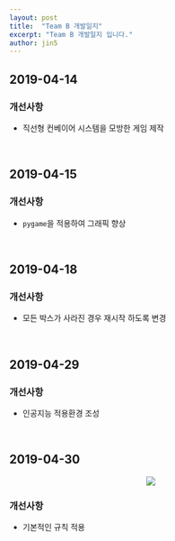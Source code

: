 ```yaml
---
layout: post
title:  "Team B 개발일지"
excerpt: "Team B 개발일지 입니다."
author: jin5
---
```


## 2019-04-14

### 개선사항

- 직선형 컨베이어 시스템을 모방한 게임 제작

<br/>

## 2019-04-15

### 개선사항

- `pygame`을 적용하여 그래픽 향상

<br/>

## 2019-04-18

### 개선사항

- 모든 박스가 사라진 경우 재시작 하도록 변경

<br/>

## 2019-04-29

### 개선사항

- 인공지능 적용환경 조성

<br/>

## 2019-04-30

<p style="text-align: center;"><img src="{{site.jin5img}}/teamb/20190430.gif"></p>

### 개선사항

- 기본적인 규칙 적용